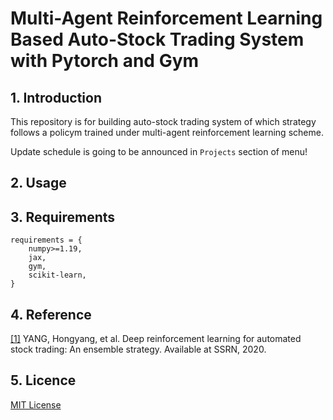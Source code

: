 # Multi-Agent Reinforcement Learning Based Auto-Stock Trading System with Pytorch and Gym

## 1. Introduction
This repository is for building auto-stock trading system 
of which strategy follows a policym trained under multi-agent reinforcement learning scheme.


Update schedule is going to be announced in `Projects` section of menu!


## 2. Usage


## 3. Requirements
```
requirements = { 
    numpy>=1.19,
    jax,
    gym,
    scikit-learn,
}
```

## 4. Reference
[[1]](https://damoracapital.com/wp-content/uploads/2021/04/Deep-reinforcement-learning-for-Automated-Stock-trading-Ensemble-Strategy-ID3690996.pdf) YANG, Hongyang, et al. Deep reinforcement learning for automated stock trading: An ensemble strategy. Available at SSRN, 2020.


## 5. Licence
[MIT License](./LICENSE)
